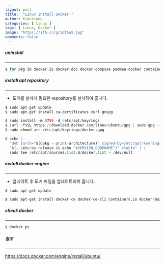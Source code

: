 ```yaml
---
layout: post
title:  "Linux Install Docker "
author: Kimuksung
categories: [ Linux ]
tags: [ Linux, Docker ]
image: "https://ifh.cc/g/1dT5w9.jpg"
comments: False
---
```


##### uninstall
---
```python
$ for pkg in docker.io docker-doc docker-compose podman-docker containerd runc; do sudo apt-get remove $pkg; done
```

##### install apt repository
---
- 도커를 설치에 필요한 repository를 설치하여 줍니다.

```python
$ sudo apt-get update
$ sudo apt-get install ca-certificates curl gnupg
```

```python
$ sudo install -m 0755 -d /etc/apt/keyrings
$ curl -fsSL https://download.docker.com/linux/ubuntu/gpg | sudo gpg --dearmor -o /etc/apt/keyrings/docker.gpg
$ sudo chmod a+r /etc/apt/keyrings/docker.gpg
```

```python
$ echo \
  "deb [arch="$(dpkg --print-architecture)" signed-by=/etc/apt/keyrings/docker.gpg] https://download.docker.com/linux/ubuntu \
  "$(. /etc/os-release && echo "$VERSION_CODENAME")" stable" | \
  sudo tee /etc/apt/sources.list.d/docker.list > /dev/null
```

##### install docker engine
---
- 업데이트 후 도커 파일을 업데이트하여 줍니다.

```python
$ sudo apt-get update
```

```python
$ sudo apt-get install docker-ce docker-ce-cli containerd.io docker-buildx-plugin docker-compose-plugin
```

##### check docker
---
```python
$ docker ps
```

##### 참조
---
https://docs.docker.com/engine/install/ubuntu/